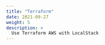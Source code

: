 ```yaml
---
title: "Terraform"
date: 2021-09-27
weight: 5
description: >
  Use Terraform AWS with LocalStack
---
```

